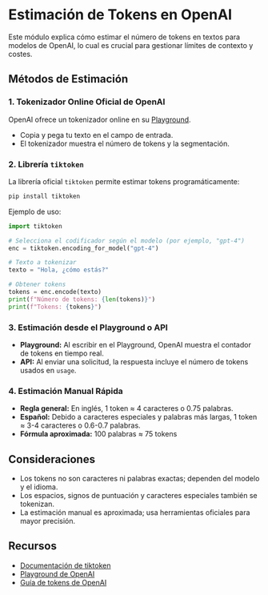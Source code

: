 # Estimación de Tokens en OpenAI

Este módulo explica cómo estimar el número de tokens en textos para modelos de OpenAI, lo cual es crucial para gestionar límites de contexto y costes.

## Métodos de Estimación

### 1. Tokenizador Online Oficial de OpenAI

OpenAI ofrece un tokenizador online en su [Playground](https://platform.openai.com/tokenizer).  
- Copia y pega tu texto en el campo de entrada.
- El tokenizador muestra el número de tokens y la segmentación.

### 2. Librería `tiktoken`

La librería oficial `tiktoken` permite estimar tokens programáticamente:

```bash
pip install tiktoken
```

Ejemplo de uso:

```python
import tiktoken

# Selecciona el codificador según el modelo (por ejemplo, "gpt-4")
enc = tiktoken.encoding_for_model("gpt-4")

# Texto a tokenizar
texto = "Hola, ¿cómo estás?"

# Obtener tokens
tokens = enc.encode(texto)
print(f"Número de tokens: {len(tokens)}")
print(f"Tokens: {tokens}")
```

### 3. Estimación desde el Playground o API

- **Playground:** Al escribir en el Playground, OpenAI muestra el contador de tokens en tiempo real.
- **API:** Al enviar una solicitud, la respuesta incluye el número de tokens usados en `usage`.

### 4. Estimación Manual Rápida

- **Regla general:** En inglés, 1 token ≈ 4 caracteres o 0.75 palabras.
- **Español:** Debido a caracteres especiales y palabras más largas, 1 token ≈ 3-4 caracteres o 0.6-0.7 palabras.
- **Fórmula aproximada:**  100 palabras ≈ 75 tokens

## Consideraciones

- Los tokens no son caracteres ni palabras exactas; dependen del modelo y el idioma.
- Los espacios, signos de puntuación y caracteres especiales también se tokenizan.
- La estimación manual es aproximada; usa herramientas oficiales para mayor precisión.

## Recursos

- [Documentación de tiktoken](https://github.com/openai/tiktoken)
- [Playground de OpenAI](https://platform.openai.com/tokenizer)
- [Guía de tokens de OpenAI](https://platform.openai.com/docs/guides/gpt/managing-tokens) 